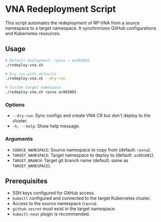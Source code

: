 # VNA Redeployment Script

This script automates the redeployment of RP-VNA from a source namespace to a target namespace. It synchronizes GitHub configurations and Kubernetes resources.

## Usage

```bash
# Default deployment: rpvna → ac001001
./redeploy-vna.sh

# Dry run with defaults
./redeploy-vna.sh --dry-run

# Custom target namespace
./redeploy-vna.sh rpvna ac001002
```

### Options

* `--dry-run`: Sync configs and create VNA CR but don't deploy to the cluster.
* `-h, --help`: Show help message.

### Arguments

* `SOURCE_NAMESPACE`: Source namespace to copy from (default: `rpvna`).
* `TARGET_NAMESPACE`: Target namespace to deploy to (default: `ac001001`).
* `TARGET_BRANCH`: Target git branch name (default: same as `TARGET_NAMESPACE`).

## Prerequisites

* SSH keys configured for GitHub access.
* `kubectl` configured and connected to the target Kubernetes cluster.
* Access to the source namespace (`rpvna`).
* `github-secret` must exist in the target namespace.
* `kubectl-neat` plugin is recommended.
